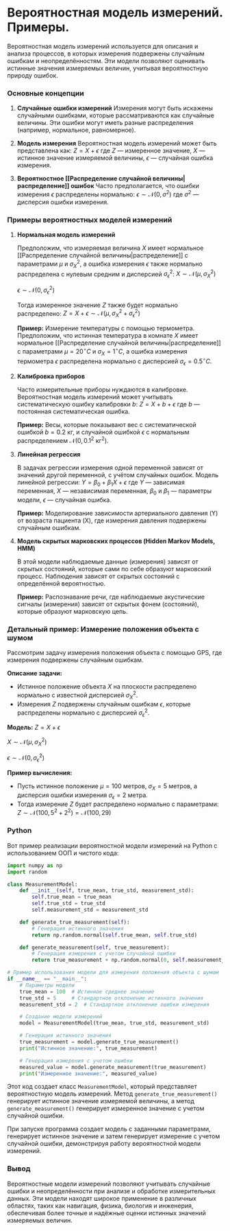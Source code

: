 # Вероятностная модель измерений. Примеры.

Вероятностная модель измерений используется для описания и анализа процессов, в которых измерения подвержены случайным ошибкам и неопределённостям. Эти модели позволяют оценивать истинные значения измеряемых величин, учитывая вероятностную природу ошибок.

### Основные концепции

1. **Случайные ошибки измерений**
   Измерения могут быть искажены случайными ошибками, которые рассматриваются как случайные величины. Эти ошибки могут иметь разные распределения (например, нормальное, равномерное).

2. **Модель измерения**
   Вероятностная модель измерений может быть представлена как:
   $Z = X + \epsilon$
   где $Z$ — измеренное значение, $X$ — истинное значение измеряемой величины, $\epsilon$ — случайная ошибка измерения.

3. **Вероятностное [[Распределение случайной величины|распределение]] ошибок**
   Часто предполагается, что ошибки измерения $\epsilon$ распределены нормально:
   $\epsilon \sim \mathcal{N}(0, \sigma^2)$
   где $\sigma^2$ — дисперсия ошибки измерения.

### Примеры вероятностных моделей измерений

1. **Нормальная модель измерений**

   Предположим, что измеряемая величина $X$ имеет нормальное [[Распределение случайной величины|распределение]] с параметрами $\mu$ и $\sigma_X^2$, а ошибка измерения $\epsilon$ также нормально распределена с нулевым средним и дисперсией $\sigma_\epsilon^2$:
   $X \sim \mathcal{N}(\mu, \sigma_X^2)$
   
   $\epsilon \sim \mathcal{N}(0, \sigma_\epsilon^2)$

   Тогда измеренное значение $Z$ также будет нормально распределено:
   $Z = X + \epsilon \sim \mathcal{N}(\mu, \sigma_X^2 + \sigma_\epsilon^2)$

   **Пример:**
   Измерение температуры с помощью термометра. Предположим, что истинная температура в комнате $X$ имеет нормальное [[Распределение случайной величины|распределение]] с параметрами $\mu = 20^\circ C$ и $\sigma_X = 1^\circ C$, а ошибка измерения термометра $\epsilon$ распределена нормально с дисперсией $\sigma_\epsilon = 0.5^\circ C$.

2. **Калибровка приборов**

   Часто измерительные приборы нуждаются в калибровке. Вероятностная модель измерений может учитывать систематическую ошибку калибровки $b$:
   $Z = X + b + \epsilon$
   где $b$ — постоянная систематическая ошибка.

   **Пример:**
   Весы, которые показывают вес с систематической ошибкой $b = 0.2 \text{ кг}$, и случайной ошибкой $\epsilon$ с нормальным распределением $\mathcal{N}(0, 0.1^2 \text{ кг}^2)$.

3. **Линейная регрессия**

   В задачах регрессии измерения одной переменной зависят от значений другой переменной, с учётом случайных ошибок. Модель линейной регрессии:
   $Y = \beta_0 + \beta_1 X + \epsilon$
   где $Y$ — зависимая переменная, $X$ — независимая переменная, $\beta_0$ и $\beta_1$ — параметры модели, $\epsilon$ — случайная ошибка.

   **Пример:**
   Моделирование зависимости артериального давления (Y) от возраста пациента (X), где измерения давления подвержены случайным ошибкам.

4. **Модель скрытых марковских процессов (Hidden Markov Models, HMM)**

   В этой модели наблюдаемые данные (измерения) зависят от скрытых состояний, которые сами по себе образуют марковский процесс. Наблюдения зависят от скрытых состояний с определённой вероятностью.

   **Пример:**
   Распознавание речи, где наблюдаемые акустические сигналы (измерения) зависят от скрытых фонем (состояний), которые образуют марковскую цепь.

### Детальный пример: Измерение положения объекта с шумом

Рассмотрим задачу измерения положения объекта с помощью GPS, где измерения подвержены случайным ошибкам.

**Описание задачи:**
- Истинное положение объекта $X$ на плоскости распределено нормально с известной дисперсией $\sigma_X^2$.
- Измерения $Z$ подвержены случайным ошибкам $\epsilon$, которые распределены нормально с дисперсией $\sigma_\epsilon^2$.

**Модель:**
$Z = X + \epsilon$

$X \sim \mathcal{N}(\mu, \sigma_X^2)$

$\epsilon \sim \mathcal{N}(0, \sigma_\epsilon^2)$

**Пример вычисления:**
- Пусть истинное положение $\mu = 100$ метров, $\sigma_X = 5$ метров, а дисперсия ошибки измерения $\sigma_\epsilon = 2$ метра.
- Тогда измерение $Z$ будет распределено нормально с параметрами:
  $Z \sim \mathcal{N}(100, 5^2 + 2^2) = \mathcal{N}(100, 29)$

### Python

Вот пример реализации вероятностной модели измерений на Python с использованием ООП и чистого кода:

```python
import numpy as np
import random

class MeasurementModel:
    def __init__(self, true_mean, true_std, measurement_std):
        self.true_mean = true_mean
        self.true_std = true_std
        self.measurement_std = measurement_std

    def generate_true_measurement(self):
        # Генерация истинного значения
        return np.random.normal(self.true_mean, self.true_std)

    def generate_measurement(self, true_measurement):
        # Генерация измерения с учетом случайной ошибки
        return true_measurement + np.random.normal(0, self.measurement_std)

# Пример использования модели для измерения положения объекта с шумом
if __name__ == "__main__":
    # Параметры модели
    true_mean = 100  # Истинное среднее значение
    true_std = 5     # Стандартное отклонение истинного значения
    measurement_std = 2  # Стандартное отклонение ошибки измерения

    # Создание модели измерений
    model = MeasurementModel(true_mean, true_std, measurement_std)

    # Генерация истинного значения
    true_measurement = model.generate_true_measurement()
    print("Истинное значение:", true_measurement)

    # Генерация измерения с учетом ошибки
    measured_value = model.generate_measurement(true_measurement)
    print("Измеренное значение:", measured_value)
```

Этот код создает класс `MeasurementModel`, который представляет вероятностную модель измерений. Метод `generate_true_measurement()` генерирует истинное значение измеряемой величины, а метод `generate_measurement()` генерирует измеренное значение с учетом случайной ошибки.

При запуске программа создает модель с заданными параметрами, генерирует истинное значение и затем генерирует измерение с учетом случайной ошибки, демонстрируя работу вероятностной модели измерений.
### Вывод

Вероятностные модели измерений позволяют учитывать случайные ошибки и неопределённости при анализе и обработке измерительных данных. Эти модели находят широкое применение в различных областях, таких как навигация, физика, биология и инженерия, обеспечивая более точные и надёжные оценки истинных значений измеряемых величин.